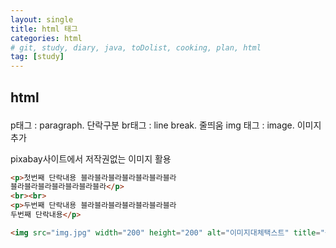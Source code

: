 ```yaml
---
layout: single
title: html 태그
categories: html
# git, study, diary, java, toDolist, cooking, plan, html
tag: [study] 
---
```


## html <p>

p태그 : paragraph. 단락구분
br태그 : line break. 줄띄움
img 태그 : image. 이미지 추가

pixabay사이트에서 저작권없는 이미지 활용

~~~html
<p>첫번째 단락내용 블라블라블라블라블라블라블라  
블라블라블라블라블라블라블라</p>
<br><br>
<p>두번째 단락내용 블라블라블라블라블라블라블라  
두번째 단락내용</p> 

<img src="img.jpg" width="200" height="200" alt="이미지대체택스트" title="툴팁도움말">
~~~



